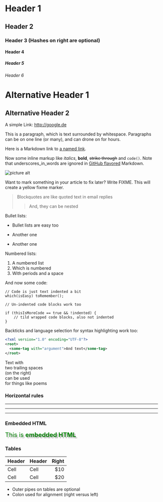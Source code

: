 # Header 1 #
## Header 2 ##
### Header 3        (Hashes on right are optional)
#### Header 4
##### Header 5
###### Header 6


Alternative Header 1
====================


Alternative Header 2
--------------------

A simple Link: http://google.de

This is a paragraph, which is text surrounded by whitespace. Paragraphs can be on one
line (or many), and can drone on for hours.

Here is a Markdown link to [a named link](http://google.de).

Now some inline markup like _italics_,  **bold**, ~~strike through~~ and `code()`. Note that underscores_in_words are ignored in [GitHub flavored](https://help.github.com/articles/github-flavored-markdown) Markdown.

![picture alt](http://nuclearpixel.com/content/icons/2010-02-09_stellar_icons_from_space_from_2005/earth_128.png "Title is optional")

Want to mark something in your article to fix later? Write FIXME. This will create a yellow fixme marker.

> Blockquotes are like quoted text in email replies
>> And, they can be nested

Bullet lists:

* Bullet lists are easy too
- Another one
+ Another one

Numbered lists:

1. A numbered list
2. Which is numbered
3. With periods and a space

And now some code:

    // Code is just text indented a bit
    which(isEasy) toRemember();

~~~
// Un-indented code blocks work too

if (thisIsMoreCode == true && !indented) {
    // tild wrapped code blocks, also not indented
}
~~~

Backticks and language selection for syntax highlighting work too:

```xml
<?xml version="1.0" encoding="UTF-8"?>
<root>
  <some-tag with="argument">And text</some-tag>
</root>
```

Text with  
two trailing spaces  
(on the right)  
can be used  
for things like poems  

### Horizontal rules

* * * *
****
--------------------------

### Embedded HTML

<div style="font-size: 20px; color:green; text-shadow: 4px 4px 2px rgba(0, 0, 0, 0.3);">
This is <b>embedded HTML</b>
</div>

### Tables

| Header | Header | Right  |
| ------ | ------ | -----: |
|  Cell  |  Cell  |   $10  |
|  Cell  |  Cell  |   $20  |

* Outer pipes on tables are optional
* Colon used for alignment (right versus left)
